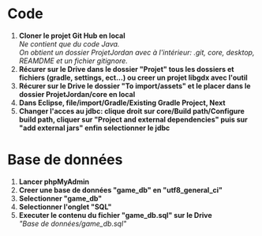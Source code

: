 # Code
1. **Cloner le projet Git Hub en local**  
*Ne contient que du code Java.*  
*On obtient un dossier ProjetJordan avec à l'intérieur: .git, core, desktop, REAMDME et un fichier gitignore.*  
2. **Récurer sur le Drive dans le dossier "Projet" tous les dossiers et fichiers (gradle, settings, ect...) ou creer un projet libgdx avec l'outil**  
3. **Récurer sur le Drive le dossier "To import/assets" et le placer dans le dossier ProjetJordan/core en local**  
4. **Dans Eclipse, file/import/Gradle/Existing Gradle Project, Next**  
5. **Changer l'acces au jdbc: clique droit sur core/Build path/Configure build path, cliquer sur "Project and external dependencies" puis sur "add external jars" enfin selectionner le jdbc**  
# Base de données
1. **Lancer phpMyAdmin**  
2. **Creer une base de données "game_db" en "utf8_general_ci"**  
3. **Selectionner "game_db"**  
4. **Selectionner l'onglet "SQL"**  
5. **Executer le contenu du fichier "game_db.sql" sur le Drive**  
*"Base de données/game_db.sql"*
